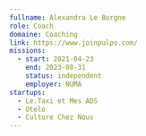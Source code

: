 ```yaml
---
fullname: Alexandra Le Borgne
role: Coach
domaine: Coaching
link: https://www.joinpulpo.com/
missions:
  - start: 2021-04-23
    end: 2023-08-31
    status: independent
    employer: NUMA
startups:
  - Le.Taxi et Mes ADS
  - Otelo
  - Culture Chez Nous
---
```


